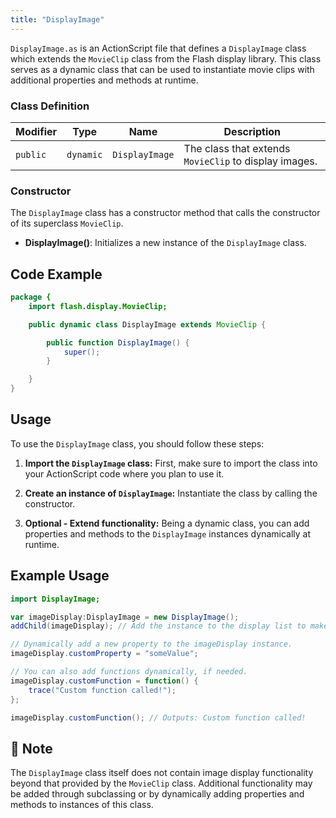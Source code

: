 ```yaml
---
title: "DisplayImage"
---
```


`DisplayImage.as` is an ActionScript file that defines a `DisplayImage` class which extends the `MovieClip` class from the Flash display library.
This class serves as a dynamic class that can be used to instantiate movie clips with additional properties and methods at runtime.

### Class Definition

| Modifier        | Type         | Name          | Description                                           |
|-----------------|--------------|---------------|-------------------------------------------------------|
| `public`        | `dynamic`    | `DisplayImage`| The class that extends `MovieClip` to display images. |

### Constructor

The `DisplayImage` class has a constructor method that calls the constructor of its superclass `MovieClip`.

- **DisplayImage()**: Initializes a new instance of the `DisplayImage` class.

## Code Example

```actionscript
package {
    import flash.display.MovieClip;

    public dynamic class DisplayImage extends MovieClip {

        public function DisplayImage() {
            super();
        }

    }
}
```

## Usage

To use the `DisplayImage` class, you should follow these steps:

1. **Import the `DisplayImage` class:** First, make sure to import the class into your ActionScript code where you plan to use it.

2. **Create an instance of `DisplayImage`:** Instantiate the class by calling the constructor.

3. **Optional - Extend functionality:** Being a dynamic class, you can add properties and methods to the `DisplayImage` instances dynamically at runtime.

## Example Usage

```actionscript
import DisplayImage;

var imageDisplay:DisplayImage = new DisplayImage();
addChild(imageDisplay); // Add the instance to the display list to make it visible.

// Dynamically add a new property to the imageDisplay instance.
imageDisplay.customProperty = "someValue";

// You can also add functions dynamically, if needed.
imageDisplay.customFunction = function() {
    trace("Custom function called!");
};

imageDisplay.customFunction(); // Outputs: Custom function called!
```

## 📌 Note
The `DisplayImage` class itself does not contain image display functionality beyond that provided by the `MovieClip` class.
Additional functionality may be added through subclassing or by dynamically adding properties and methods to instances of this class.
